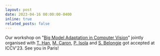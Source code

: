 ```yaml
---
layout: post
date: 2023-04-16 00:00:00-0400
inline: true
related_posts: false
---
```


Our workshop on "[Big Model Adaptation in Computer Vision](https://bigmac-vision.github.io/)" jointly organised with [T. Han](https://tengdahan.github.io/), [M. Caron](https://scholar.google.com/citations?user=eiB0s-kAAAAJ&hl=fr), [P. Isola](http://web.mit.edu/phillipi/) and [S. Belongie](https://www.belongielab.org/) got accepted at ICCV'23. See you in Paris!
